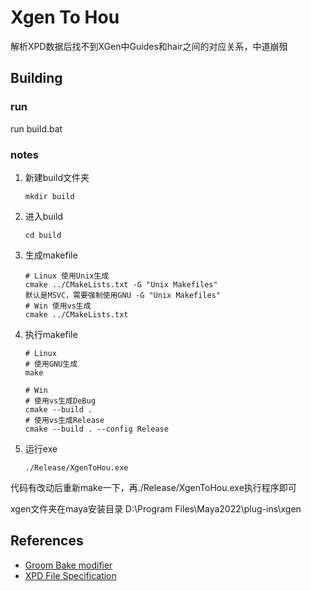 # Xgen To Hou

解析XPD数据后找不到XGen中Guides和hair之间的对应关系，中道崩殂

## Building

### run

run build.bat

### notes
1. 新建build文件夹
    ```
    mkdir build
    ```
2. 进入build
    ```
    cd build
    ```
3. 生成makefile
    ```
    # Linux 使用Unix生成
    cmake ../CMakeLists.txt -G "Unix Makefiles"
    默认是MSVC，需要强制使用GNU -G "Unix Makefiles"
    # Win 使用vs生成
    cmake ../CMakeLists.txt
    ```
4. 执行makefile
    ```
    # Linux
    # 使用GNU生成
    make

    # Win
    # 使用vs生成DeBug
    cmake --build .
    # 使用vs生成Release
    cmake --build . --config Release
    ```
5. 运行exe
    ```
    ./Release/XgenToHou.exe
    ```

代码有改动后重新make一下，再./Release/XgenToHou.exe执行程序即可

xgen文件夹在maya安装目录 D:\Program Files\Maya2022\plug-ins\xgen


## References

* [Groom Bake modifier](https://help.autodesk.com/view/MAYAUL/2022/ENU/?guid=GUID-725180FD-8B5D-4ABC-A4F4-2800E29888B3)
* [XPD File Specification](https://help.autodesk.com/view/MAYAUL/2022/ENU/?guid=GUID-43899CB9-CE0F-476E-9E94-591AE2F1F807)